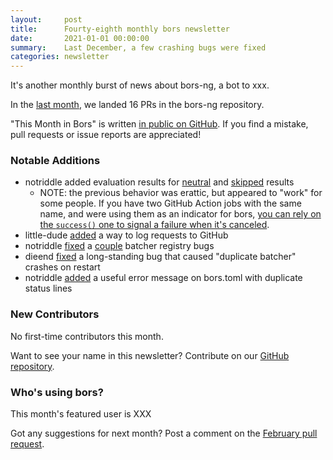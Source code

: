 ```yaml
---
layout:     post
title:      Fourty-eighth monthly bors newsletter
date:       2021-01-01 00:00:00
summary:    Last December, a few crashing bugs were fixed
categories: newsletter
---
```


It's another monthly burst of news about bors-ng, a bot to xxx.

In the [last month](https://github.com/bors-ng/bors-ng/pulls?utf8=%E2%9C%93&q=is%3Apr%20is%3Amerged%20closed%3A2020-12-01..2020-12-31),
we landed 16 PRs in the bors-ng repository.

"This Month in Bors" is written [in public on GitHub][GitHub for TMiB].
If you find a mistake, pull requests or issue reports are appreciated!

[GitHub for TMiB]: https://github.com/bors-ng/bors-ng.github.io


### Notable Additions

* notriddle added evaluation results for [neutral](https://github.com/bors-ng/bors-ng/pull/1094) and [skipped](https://github.com/bors-ng/bors-ng/pull/1112) results
  * NOTE: the previous behavior was erattic, but appeared to "work" for some people. If you have two GitHub Action jobs with the same name, and were using them as an indicator for bors, [you can rely on the `success()` one to signal a failure when it's canceled](https://github.com/sodiumoxide/sodiumoxide/pull/452/commits/ca6e9735eeb9182ba17a4e61fc5d494d3412f6a6).
* little-dude [added](https://github.com/bors-ng/bors-ng/pull/996) a way to log requests to GitHub
* notriddle [fixed](https://github.com/bors-ng/bors-ng/pull/1093) a [couple](https://github.com/bors-ng/bors-ng/pull/1097) batcher registry bugs
* dieend [fixed](https://github.com/bors-ng/bors-ng/pull/1116) a long-standing bug that caused "duplicate batcher" crashes on restart
* notriddle [added](https://github.com/bors-ng/bors-ng/pull/1107) a useful error message on bors.toml with duplicate status lines


### New Contributors

No first-time contributors this month.

Want to see your name in this newsletter? Contribute on our [GitHub repository](https://github.com/bors-ng/bors-ng).


### Who's using bors?

This month's featured user is XXX

Got any suggestions for next month?
Post a comment on the [February pull request](https://github.com/bors-ng/bors-ng.github.io/pull/___).
